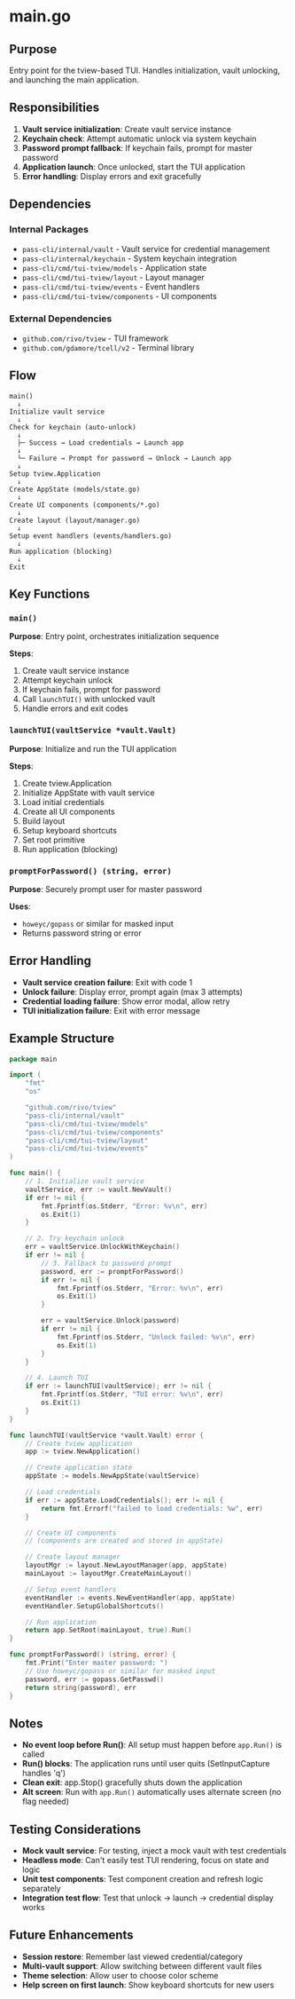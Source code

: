 # main.go

## Purpose
Entry point for the tview-based TUI. Handles initialization, vault unlocking, and launching the main application.

## Responsibilities

1. **Vault service initialization**: Create vault service instance
2. **Keychain check**: Attempt automatic unlock via system keychain
3. **Password prompt fallback**: If keychain fails, prompt for master password
4. **Application launch**: Once unlocked, start the TUI application
5. **Error handling**: Display errors and exit gracefully

## Dependencies

### Internal Packages
- `pass-cli/internal/vault` - Vault service for credential management
- `pass-cli/internal/keychain` - System keychain integration
- `pass-cli/cmd/tui-tview/models` - Application state
- `pass-cli/cmd/tui-tview/layout` - Layout manager
- `pass-cli/cmd/tui-tview/events` - Event handlers
- `pass-cli/cmd/tui-tview/components` - UI components

### External Dependencies
- `github.com/rivo/tview` - TUI framework
- `github.com/gdamore/tcell/v2` - Terminal library

## Flow

```
main()
  ↓
Initialize vault service
  ↓
Check for keychain (auto-unlock)
  ↓
  ├─ Success → Load credentials → Launch app
  ↓
  └─ Failure → Prompt for password → Unlock → Launch app
  ↓
Setup tview.Application
  ↓
Create AppState (models/state.go)
  ↓
Create UI components (components/*.go)
  ↓
Create layout (layout/manager.go)
  ↓
Setup event handlers (events/handlers.go)
  ↓
Run application (blocking)
  ↓
Exit
```

## Key Functions

### `main()`
**Purpose**: Entry point, orchestrates initialization sequence

**Steps**:
1. Create vault service instance
2. Attempt keychain unlock
3. If keychain fails, prompt for password
4. Call `launchTUI()` with unlocked vault
5. Handle errors and exit codes

### `launchTUI(vaultService *vault.Vault)`
**Purpose**: Initialize and run the TUI application

**Steps**:
1. Create tview.Application
2. Initialize AppState with vault service
3. Load initial credentials
4. Create all UI components
5. Build layout
6. Setup keyboard shortcuts
7. Set root primitive
8. Run application (blocking)

### `promptForPassword() (string, error)`
**Purpose**: Securely prompt user for master password

**Uses**:
- `howeyc/gopass` or similar for masked input
- Returns password string or error

## Error Handling

- **Vault service creation failure**: Exit with code 1
- **Unlock failure**: Display error, prompt again (max 3 attempts)
- **Credential loading failure**: Show error modal, allow retry
- **TUI initialization failure**: Exit with error message

## Example Structure

```go
package main

import (
    "fmt"
    "os"

    "github.com/rivo/tview"
    "pass-cli/internal/vault"
    "pass-cli/cmd/tui-tview/models"
    "pass-cli/cmd/tui-tview/components"
    "pass-cli/cmd/tui-tview/layout"
    "pass-cli/cmd/tui-tview/events"
)

func main() {
    // 1. Initialize vault service
    vaultService, err := vault.NewVault()
    if err != nil {
        fmt.Fprintf(os.Stderr, "Error: %v\n", err)
        os.Exit(1)
    }

    // 2. Try keychain unlock
    err = vaultService.UnlockWithKeychain()
    if err != nil {
        // 3. Fallback to password prompt
        password, err := promptForPassword()
        if err != nil {
            fmt.Fprintf(os.Stderr, "Error: %v\n", err)
            os.Exit(1)
        }

        err = vaultService.Unlock(password)
        if err != nil {
            fmt.Fprintf(os.Stderr, "Unlock failed: %v\n", err)
            os.Exit(1)
        }
    }

    // 4. Launch TUI
    if err := launchTUI(vaultService); err != nil {
        fmt.Fprintf(os.Stderr, "TUI error: %v\n", err)
        os.Exit(1)
    }
}

func launchTUI(vaultService *vault.Vault) error {
    // Create tview application
    app := tview.NewApplication()

    // Create application state
    appState := models.NewAppState(vaultService)

    // Load credentials
    if err := appState.LoadCredentials(); err != nil {
        return fmt.Errorf("failed to load credentials: %w", err)
    }

    // Create UI components
    // (components are created and stored in appState)

    // Create layout manager
    layoutMgr := layout.NewLayoutManager(app, appState)
    mainLayout := layoutMgr.CreateMainLayout()

    // Setup event handlers
    eventHandler := events.NewEventHandler(app, appState)
    eventHandler.SetupGlobalShortcuts()

    // Run application
    return app.SetRoot(mainLayout, true).Run()
}

func promptForPassword() (string, error) {
    fmt.Print("Enter master password: ")
    // Use howeyc/gopass or similar for masked input
    password, err := gopass.GetPasswd()
    return string(password), err
}
```

## Notes

- **No event loop before Run()**: All setup must happen before `app.Run()` is called
- **Run() blocks**: The application runs until user quits (SetInputCapture handles 'q')
- **Clean exit**: app.Stop() gracefully shuts down the application
- **Alt screen**: Run with `app.Run()` automatically uses alternate screen (no flag needed)

## Testing Considerations

- **Mock vault service**: For testing, inject a mock vault with test credentials
- **Headless mode**: Can't easily test TUI rendering, focus on state and logic
- **Unit test components**: Test component creation and refresh logic separately
- **Integration test flow**: Test that unlock → launch → credential display works

## Future Enhancements

- **Session restore**: Remember last viewed credential/category
- **Multi-vault support**: Allow switching between different vault files
- **Theme selection**: Allow user to choose color scheme
- **Help screen on first launch**: Show keyboard shortcuts for new users
